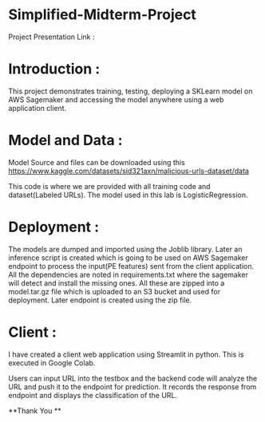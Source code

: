 # Simplified-Midterm-Project

Project Presentation Link : 


# Introduction :

This project demonstrates training, testing, deploying a SKLearn model on AWS Sagemaker and accessing the model anywhere using a web application client.

# Model and Data :

Model Source and files can be downloaded using this https://www.kaggle.com/datasets/sid321axn/malicious-urls-dataset/data

This code is where we are provided with all training code and dataset(Labeled URLs). The model used in this lab is LogisticRegression. 

# Deployment :

The models are dumped and imported using the Joblib library. 
Later an inference script is created which is going to be used on AWS Sagemaker endpoint to process the input(PE features) sent from the client application. 
All the dependencies are noted in requirements.txt where the sagemaker will detect and install the missing ones.
All these are zipped into a model.tar.gz file which is uploaded to an S3 bucket and used for deployment.
Later endpoint is created using the zip file.

# Client :

I have created a client web application using Streamlit in python. This is executed in Google Colab. 

Users can input URL into the testbox and the backend code will analyze the URL and push it to the endpoint for prediction. 
It records the response from endpoint and displays the classification of the URL.


**Thank You **
